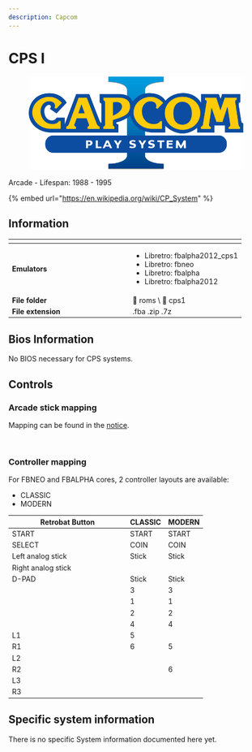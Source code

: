 ```yaml
---
description: Capcom
---
```


# CPS I

<div align="left">

<figure><img src="https://raw.githubusercontent.com/fabricecaruso/es-theme-carbon/52ff37c9e265587d006945a2ba695b5a962b3a3d/art/logos/cps1.svg" alt=""><figcaption></figcaption></figure>

</div>

Arcade - Lifespan: 1988 - 1995

{% embed url="https://en.wikipedia.org/wiki/CP_System" %}

## Information

<table data-header-hidden><thead><tr><th width="224"></th><th></th></tr></thead><tbody><tr><td><strong>Emulators</strong></td><td><ul><li>Libretro: fbalpha2012_cps1</li><li>Libretro: fbneo</li><li>Libretro: fbalpha</li><li>Libretro: fbalpha2012</li></ul></td></tr><tr><td><strong>File folder</strong></td><td><span data-gb-custom-inline data-tag="emoji" data-code="1f4c2">📂</span> roms \ <span data-gb-custom-inline data-tag="emoji" data-code="1f4c2">📂</span> cps1</td></tr><tr><td><strong>File extension</strong></td><td>.fba .zip .7z</td></tr></tbody></table>

## Bios Information

No BIOS necessary for CPS systems.

## Controls

### Arcade stick mapping

Mapping can be found in the [notice](http://retrobat.ovh/notice/notice.pdf).

<div align="left">

<figure><img src="https://i.imgur.com/kXBcdsB.png" alt=""><figcaption></figcaption></figure>

</div>

### Controller mapping

For FBNEO and FBALPHA cores, 2 controller layouts are available:

* CLASSIC
* MODERN

<table><thead><tr><th width="219">Retrobat Button</th><th>CLASSIC</th><th>MODERN</th></tr></thead><tbody><tr><td>START</td><td>START</td><td>START</td></tr><tr><td>SELECT</td><td>COIN</td><td>COIN</td></tr><tr><td>Left analog stick</td><td>Stick</td><td>Stick</td></tr><tr><td>Right analog stick</td><td></td><td></td></tr><tr><td>D-PAD</td><td>Stick</td><td>Stick</td></tr><tr><td><img src="../../../../.gitbook/assets/image (43).png" alt=""></td><td>3</td><td>3</td></tr><tr><td><img src="../../../../.gitbook/assets/image (25).png" alt=""></td><td>1</td><td>1</td></tr><tr><td><img src="../../../../.gitbook/assets/image (11).png" alt=""></td><td>2</td><td>2</td></tr><tr><td><img src="../../../../.gitbook/assets/image (45).png" alt=""></td><td>4</td><td>4</td></tr><tr><td>L1</td><td>5</td><td></td></tr><tr><td>R1</td><td>6</td><td>5</td></tr><tr><td>L2</td><td></td><td></td></tr><tr><td>R2</td><td></td><td>6</td></tr><tr><td>L3</td><td></td><td></td></tr><tr><td>R3</td><td></td><td></td></tr></tbody></table>

## Specific system information

There is no specific System information documented here yet.
